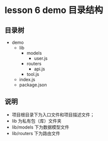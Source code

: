 # lesson 6 demo 目录结构

## 目录树
- demo
  - lib
    - models
      - user.js
    - routers
      - api.js
    - tool.js
  - index.js
  - package.json

## 说明
- 项目根目录下为入口文件和项目描述文件；
- lib 为私有包（库）文件夹
- lib/models   下为数据模型文件
- lib/routers  下为路由文件 
